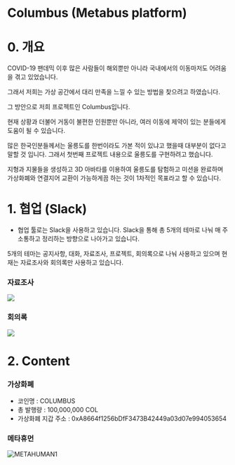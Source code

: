 # Columbus (Metabus platform)

# 0. 개요
COVID-19 팬데믹 이후 많은 사람들이 해외뿐만 아니라 국내에서의 이동마저도 어려움을 겪고 있었습니다.

그래서 저희는 가상 공간에서 대리 만족을 느낄 수 있는 방법을 찾으려고 하였습니다.

그 방안으로 저희 프로젝트인 Columbus입니다.

현재 상황과 더불어 거동이 불편한 인원뿐만 아니라, 여러 이동에 제약이 있는 분들에게 도움이 될 수 있습니다.

많은 한국인분들께서는 울릉도를 한번이라도 가본 적이 있냐고 했을때 대부분이 없다고 말할 것 입니다. 그래서 첫번째 프로젝트 내용으로 울릉도를 구현하려고 했습니다. 

지형과 지물들을 생성하고 3D 아바타를 이용하여 울릉도를 탐험하고 미션을 완료하며 가상화폐와 연결지어 교환이 가능하게끔 하는 것이 1차적인 목표라고 할 수 있습니다.

# 1. 협업 (Slack)

- 협업 툴로는 Slack을 사용하고 있습니다. Slack을 통해 총 5개의 테마로 나눠 매 주 소통하고 정리하는 방향으로 나아가고 있습니다.

5개의 테마는 공지사항, 대화, 자료조사, 프로젝트, 회의록으로 나눠 사용하고 있으며
현재는 자료조사와 회의록만 사용하고 있습니다.

### 자료조사
![](https://images.velog.io/images/odh0112/post/a4cc6455-d9b0-480b-af13-4c16d4dacb5c/%EC%9E%90%EB%A3%8C%EC%A1%B0%EC%82%AC.PNG)


### 회의록
![](https://images.velog.io/images/odh0112/post/2196dd34-471b-4611-a324-58ec647d80f8/%ED%9A%8C%EC%9D%98%EB%A1%9D.PNG)

# 2. Content

### 가상화폐
- 코인명 : COLUMBUS
- 총 발행량 :  100,000,000 COL
- 가상화폐 지갑 주소 : 0xA8664f1256bDfF3473B42449a03d07e994053654

### 메타휴먼 
![METAHUMAN1](https://user-images.githubusercontent.com/70149604/158390320-f005c371-9593-40ea-a775-6dba97d3d025.gif)

